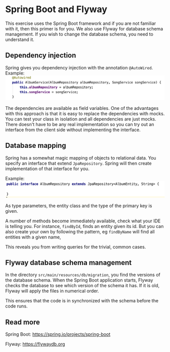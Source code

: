 # Spring Boot and Flyway

This exercise uses the Spring Boot framework and if you are not
familiar with it, then this primer is for you. We also use Flyway for database
schema management. If you wish to change the database schema, you need to
understand it.

## Dependency injection

Spring gives you dependency injection with the annotation
`@AutoWired`. Example:
![Imgae showing Autowired](autowired.png)

The dependencies are available as field variables. One of the advantages with this
approach is that it is easy to replace the dependencies with mocks. You can test
your class in isolation and all dependencies are just mocks. There doesn't have
to be any real implementation so you can try out an interface from the client
side without implementing the interface.

## Database mapping

Spring has a somewhat magic mapping of objects to relational data. You specify
an interface that extend `JpaRepository`. Spring will then create implementation
of that interface for you. 

Example:
![Image showing use of JpaRepository](jparepository.png)

As type parameters, the entity class and the type of the primary key is given.

A number of methods become immediately available, check what your IDE is telling
you. For instance, `findById`, finds an entity given its id. But you can also 
create your own by following the pattern, eg `findByName` will find all entities
with a given name,

This reveals you from writing queries for the trivial, common cases. 

## Flyway database schema management

In the directory `src/main/resources/db/migration`, you find the versions of the 
database schema. When the Spring Boot application starts, Flyway checks the 
database to see which version of the schema it has. If it is old, Flyway will 
apply the files in numerical order. 

This ensures that the code is in synchronized with the schema before the code
runs.

## Read more

Spring Boot: https://spring.io/projects/spring-boot

Flyway: https://flywaydb.org